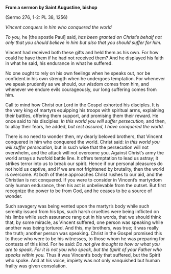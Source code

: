 

**From a sermon by Saint Augustine, bishop**

(Sermo 276, 1-2: PL 38, 1256)

_Vincent conquers in him who conquered the world_

_To you,_ he \[the apostle Paul\] said, _has been granted on Christ’s behalf not only that you should believe in him but also that you should suffer for him._

Vincent had received both these gifts and held them as his own. For how could he have them if he had not received them? And he displayed his faith in what he said, his endurance in what he suffered.

No one ought to rely on his own feelings when he speaks out, nor be confident in his own strength when he undergoes temptation. For whenever we speak prudently as we should, our wisdom comes from him, and whenever we endure evils courageously, our long suffering comes from him.

Call to mind how Christ our Lord in the Gospel exhorted his disciples. It is the very king of martyrs equipping his troops with spiritual arms, explaining their battles, offering them support, and promising them their reward. He once said to his disciples: _In this world you will suffer persecution,_ and then, to allay their fears, he added, _but rest assured, I have conquered the world._

There is no need to wonder then, my dearly beloved brothers, that Vincent conquered in him who conquered the world. Christ said: _In this world you will suffer persecution,_ but in such wise that the persecution will not overwhelm, and the attack will not overcome you. Against Christ’s army the world arrays a twofold battle line. It offers temptation to lead us astray; it strikes terror into us to break our spirit. Hence if our personal pleasures do not hold us captive, and if we are not frightened by brutality, then the world is overcome. At both of these approaches Christ rushes to our aid, and the Christian is not conquered. If you were to consider in Vincent’s martyrdom only human endurance, then his act is unbelievable from the outset. But first recognize the power to be from God, and he ceases to be a source of wonder.

Such savagery was being vented upon the martyr’s body while such serenity issued from his lips, such harsh cruelties were being inflicted on his limbs while such assurance rang out in his words, that we should think that, by some miracle, as Vincent suffered, one person was speaking while another was being tortured. And this, my brothers, was true; it was really the truth; another person was speaking. Christ in the Gospel promised this to those who were to be his witnesses, to those whom he was preparing for contests of this kind. For he said: _Do not give thought to how or what you are to speak. For it is not you who speak, but the Spirit of your Father who speaks within you._ Thus it was Vincent’s body that suffered, but the Spirit who spoke. And at his voice, impiety was not only vanquished but human frailty was given consolation.

